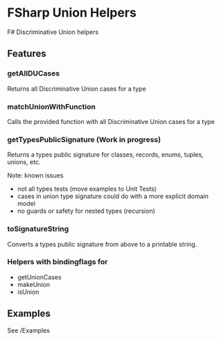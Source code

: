 # FSharp Union Helpers
F#  Discriminative Union helpers

## Features
### getAllDUCases
Returns all Discriminative Union cases for a type

### matchUnionWithFunction
Calls the provided function with all Discriminative Union cases for a type

### getTypesPublicSignature (Work in progress)
Returns a types public signature for classes, records, enums, tuples, unions, etc.

Note: known issues
- not all types tests (move examples to Unit Tests)
- cases in union type signature could do with a more explicit domain model
- no guards or safety for nested types (recursion)

### toSignatureString
Converts a types public signature from above to a printable string.

### Helpers with bindingflags for
- getUnionCases
- makeUnion
- isUnion

## Examples
See /Examples